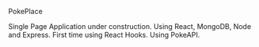 PokePlace

Single Page Application under construction. Using React, MongoDB, Node and Express. First time using React Hooks. Using PokeAPI. 

